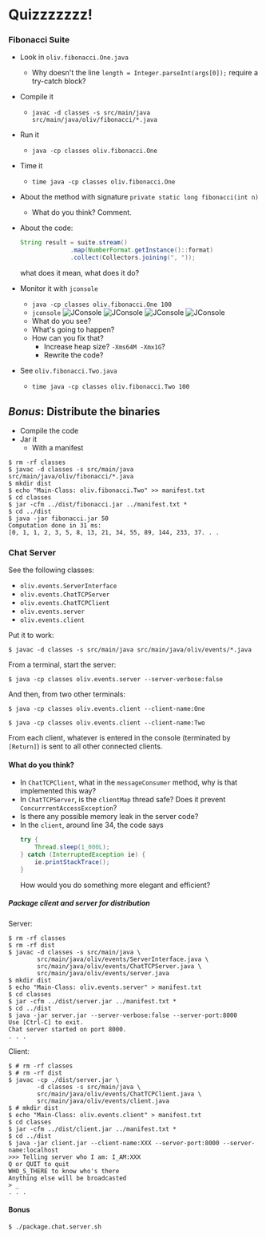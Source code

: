 # Quizzzzzzz!

### Fibonacci Suite
- Look in `oliv.fibonacci.One.java`
  - Why doesn't the line `length = Integer.parseInt(args[0]);` require a try-catch block?  
- Compile it
  - `javac -d classes -s src/main/java src/main/java/oliv/fibonacci/*.java`
- Run it
  - `java -cp classes oliv.fibonacci.One`
- Time it
  - `time java -cp classes oliv.fibonacci.One`
- About the method with signature `private static long fibonacci(int n)`
  - What do you think? Comment.
- About the code:
  ```java
  String result = suite.stream()
                .map(NumberFormat.getInstance()::format)
                .collect(Collectors.joining(", "));
  ```
  what does it mean, what does it do?
- Monitor it with `jconsole`
  - `java -cp classes oliv.fibonacci.One 100`
  - `jconsole`
    ![JConsole](../../../misc-tests/images/jconsole.png)
    ![JConsole](../../../misc-tests/images/jconsole.2.png)
    ![JConsole](../../../misc-tests/images/jconsole.3.png)
    ![JConsole](../../../misc-tests/images/jconsole.4.png)
  - What do you see?
  - What's going to happen?
  - How can you fix that?
    - Increase heap size? `-Xms64M -Xmx1G`?
    - Rewrite the code?
  
- See `oliv.fibonacci.Two.java`
  - `time java -cp classes oliv.fibonacci.Two 100`
  
## _Bonus_: Distribute the binaries
  - Compile the code
  - Jar it
    - With a manifest
  
```
$ rm -rf classes
$ javac -d classes -s src/main/java src/main/java/oliv/fibonacci/*.java
$ mkdir dist
$ echo "Main-Class: oliv.fibonacci.Two" >> manifest.txt
$ cd classes
$ jar -cfm ../dist/fibonacci.jar ../manifest.txt *
$ cd ../dist
$ java -jar fibonacci.jar 50
Computation done in 31 ms:
[0, 1, 1, 2, 3, 5, 8, 13, 21, 34, 55, 89, 144, 233, 37. . .
```

### Chat Server
See the following classes:
- `oliv.events.ServerInterface`
- `oliv.events.ChatTCPServer`
- `oliv.events.ChatTCPClient`
- `oliv.events.server`
- `oliv.events.client`

Put it to work:
```
$ javac -d classes -s src/main/java src/main/java/oliv/events/*.java
```
From a terminal, start the server:
```
$ java -cp classes oliv.events.server --server-verbose:false
```
And then, from two other terminals:
```
$ java -cp classes oliv.events.client --client-name:One
```
```
$ java -cp classes oliv.events.client --client-name:Two
```
From each client, whatever is entered in the console (terminated by `[Return]`) is sent to all other connected clients.

#### What do you think?
- In `ChatTCPClient`, what in the `messageConsumer` method, why is that implemented this way?
- In `ChatTCPServer`, is the `clientMap` thread safe? Does it prevent `ConcurrrentAccessException`?
- Is there any possible memory leak in the server code?
- In the `client`, around line 34, the code says
  ```java
  try {
      Thread.sleep(1_000L); 
  } catch (InterruptedException ie) {
      ie.printStackTrace();
  }
  ```
  How would you do something more elegant and efficient?

##### Package client and server for distribution
Server:
```
$ rm -rf classes
$ rm -rf dist
$ javac -d classes -s src/main/java \
        src/main/java/oliv/events/ServerInterface.java \
        src/main/java/oliv/events/ChatTCPServer.java \
        src/main/java/oliv/events/server.java 
$ mkdir dist
$ echo "Main-Class: oliv.events.server" > manifest.txt
$ cd classes
$ jar -cfm ../dist/server.jar ../manifest.txt *
$ cd ../dist
$ java -jar server.jar --server-verbose:false --server-port:8000
Use [Ctrl-C] to exit.
Chat server started on port 8000.
. . .
```

Client:
```
$ # rm -rf classes
$ # rm -rf dist
$ javac -cp ./dist/server.jar \
        -d classes -s src/main/java \
        src/main/java/oliv/events/ChatTCPClient.java \
        src/main/java/oliv/events/client.java 
$ # mkdir dist
$ echo "Main-Class: oliv.events.client" > manifest.txt
$ cd classes
$ jar -cfm ../dist/client.jar ../manifest.txt *
$ cd ../dist
$ java -jar client.jar --client-name:XXX --server-port:8000 --server-name:localhost
>>> Telling server who I am: I_AM:XXX
Q or QUIT to quit
WHO_S_THERE to know who's there
Anything else will be broadcasted
> _
. . .
```

#### Bonus
```
$ ./package.chat.server.sh
```
